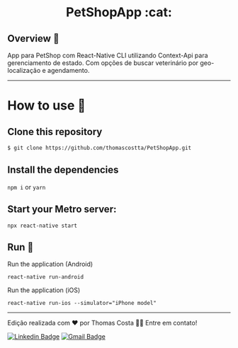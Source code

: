 <h1 align="center">
  PetShopApp :cat:
</h1>


## Overview :book:

App para PetShop com React-Native CLI utilizando Context-Api para gerenciamento de estado. Com opções de buscar veterinário por geo-localização e agendamento.
   

---------------------------

# How to use :toolbox:

## Clone this repository
```bash
$ git clone https://github.com/thomascostta/PetShopApp.git
```

## Install the dependencies
`npm i` or `yarn`

## Start your Metro server:
`npx react-native start`

## Run :iphone:
Run the application (Android)

`react-native run-android`

Run the application (iOS)

`react-native run-ios --simulator="iPhone model"`

---------------------------

Edição realizada com ❤️ por Thomas Costa 👋🏽 Entre em contato!

[![Linkedin Badge](https://img.shields.io/badge/-Thomas-blue?style=flat-square&logo=Linkedin&logoColor=white&link=https://www.linkedin.com/in/tgmarinho/)](https://www.linkedin.com/in/thomasjeffcosta/) 
[![Gmail Badge](https://img.shields.io/badge/-thomas.jeffcosta@gmail.com-c14438?style=flat-square&logo=Gmail&logoColor=white&link=mailto:thomas.jeffcosta@gmail.com)](mailto:thomas.jeffcosta@gmail.com)



